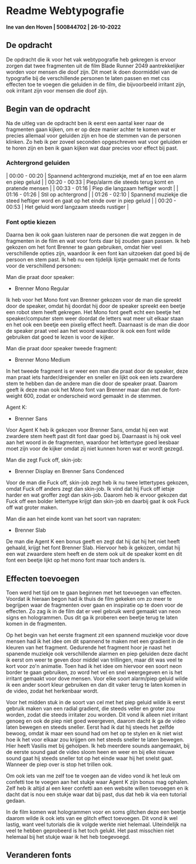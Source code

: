 # Readme Webtypografie

**Ine van den Hoven | 500844702 | 26-10-2022**

## De opdracht

De opdracht die ik voor het vak webtypografie heb gekregen is ervoor zorgen dat twee fragmenten uit de film Blade Runner 2049 aantrekkelijker worden voor mensen die doof zijn. Dit moet ik doen doormiddel van de typografie bij de verschillende personen te laten passen en met css effecten toe te voegen die geluiden in de film, die bijvoorbeeld irritant zijn, ook irritant zijn voor mensen die doof zijn.

## Begin van de opdracht

Na de uitleg van de opdracht ben ik eerst een aantal keer naar de fragmenten gaan kijken, om er op deze manier achter te komen wat er precies allemaal voor geluiden zijn en hoe de stemmen van de personen klinken. Zo heb ik per zoveel seconden opgeschreven wat voor geluiden er te horen zijn en ben ik gaan kijken wat daar precies voor effect bij past.

### Achtergrond geluiden

| 00:00 - 00:20 | Spannend achtergrond muziekje, met af en toe een alarm en piep geluid |
| 00:20 - 00:33 | Piep/alarm die steeds terug komt en pratende mensen |
| 00:33 - 01:16 | Piep die langzaam heftiger wordt |
| 01:16 - 01:26 | Stil op achtergrond |
| 01:26 - 02:10 | Spannend muziekje die steed heftiger word en gaat op het einde over in piep geluid |
| 00:20 - 00:53 | Het geluid word langzaam steeds rustiger |

### Font optie kiezen

Daarna ben ik ook gaan luisteren naar de personen die wat zeggen in de fragmenten in de film en wat voor fonts daar bij zouden gaan passen. Ik heb gekozen om het font Brenner te gaan gebruiken, omdat hier veel verschillende opties zijn, waardoor ik een font kan uitzoeken dat goed bij de persoon en stem past. Ik heb nu een tijdelijk lijstje gemaakt met de fonts voor de verschillend personen:

Man die praat door speaker:

- Brenner Mono Regular

Ik heb voor het Mono font van Brenner gekozen voor de man die spreekt door de speaker, omdat hij doordat hij door de speaker spreekt een beetje een robot stem heeft gekregen. Het Mono font geeft echt een beetje het speaker/computer stem weer doordat de letters wat meer uit elkaar staan en het ook een beetje een pixelig effect heeft. Daarnaast is de man die door de speaker praat veel aan het woord waardoor ik ook een font wilde gebruiken dat goed te lezen is voor de kijker.

Man die praat door speaker tweede fragment:

- Brenner Mono Medium

In het tweede fragment is er weer een man die praat door de speaker, deze man praat iets harder/dreigender en sneller en lijkt ook een iets zwardere stem te hebben dan de andere man die door de speaker praat. Daarom geeft ik deze man ook het Mono font van Brenner maar dan met de font-weight 600, zodat er onderscheid word gemaakt in de stemmen.

Agent K:

- Brenner Sans

Voor Agent K heb ik gekozen voor Brenner Sans, omdat hij een wat zwardere stem heeft past dit font daar goed bij. Daarnaast is hij ook veel aan het woord in de fragmenten, waardoor het lettertype goed leesbaar moet zijn voor de kijker omdat zij niet kunnen horen wat er wordt gezegd.

Man die zegt Fuck off, skin-job:

- Brenner Display en Brenner Sans Condenced

Voor de man die Fuck off, skin-job zegt heb ik nu twee lettertypes gekozen, omdat Fuck off anders zegt dan skin-job. Ik vind dat hij Fuck off ietsje harder en wat groffer zegt dan skin-job. Daarom heb ik ervoor gekozen dat Fuck off een bolder lettertype krijgt dan skin-job en daarbij gaat ik ook Fuck off wat groter maken.

Man die aan het einde komt van het soort van napraten:

- Brenner Slab

De man die Agent K een bonus geeft en zegt dat hij dat hij het niet heeft gehaald, krijgt het font Brenner Slab. Hiervoor heb ik gekozen, omdat hij een wat zwaardere stem heeft en de stem ook uit de speaker komt en dit font een beetje lijkt op het mono font maar toch anders is.

## Effecten toevoegen

Toen werd het tijd om te gaan beginnen met het toevoegen van effecten. Voordat ik hieraan begon had ik thuis de film gekeken om zo meer te begrijpen waar de fragmenten over gaan en inspiratie op te doen voor de effecten. Zo zag ik in de film dat er veel gebruik werd gemaakt van neon signs en hologrammen. Dus dit ga ik proberen een beetje terug te laten komen in de fragmenten.

Op het begin van het eerste fragment zit een spannend muziekje voor dove mensen had ik het idee om dit spannend te maken met een gradient in de kleuren van het fragment. Gedurende het fragment hoor je naast het spanende muziekje ook verschillende alarmen en piep geluiden deze dacht ik eerst om weer te geven door middel van trillingen, maar dit was veel te kort voor zo'n animatie. Toen had ik het idee om hiervoor een soort neon border te gaan gebruiken, zo word het vel en snel weergegeven en is het irritant gemaakt voor dove mensen. Voor elke soort alarm/piep geluid wilde ik een ander soort kleur gebruiken en dan dit vaker terug te laten komen in de video, zodat het herkenbaar wordt.

Voor het midden stuk in de soort van cel met het piep geluid wilde ik eerst gebruik maken van een radial gradient, die steeds veller en groter zou worden, zodat die steeds irritater zou worden. Dit vond ik alleen niet irritant genoeg en ook de piep niet goed weergeven, daarom dacht ik ga de video laten bewegen en steeds sneller. Eerst had ik dat hij steeds het zelfde bewoog, omdat ik maar een sound had om het op te stylen en ik niet wist hoe ik het voor elkaar zou krijgen om het steeds sneller te laten bewegen. Hier heeft Vasilis met bij geholpen. Ik heb meerdere sounds aangemaakt, bij de eerste sound gaat de video sloom heen en weer en bij elke nieuwe sound gaat hij steeds sneller tot op het einde waar hij het snelst gaat. Wanneer de piep over is stop het trillen ook.

Om ook iets van me zelf toe te voegen aan de video vond ik het leuk om confetti toe te voegen aan het stukje waar Agent K zijn bonus mag ophalen. Zelf heb ik altijd al een keer confetti aan een website willen toevoegen en ik dacht dat is nou een stukje waar dat bij past, dus dat heb ik via een tutorial gedaan.

In de film komen wat hologrammen voor en soms glitchen deze een beetje daarom wilde ik ook iets van ee glitch effect toevoegen. Dit vond ik wel lastig, want veel tutorials die ik volgde werkte niet helemaal. Uiteindelijk na veel te hebben geprobeerd is het toch gelukt. Het past misschien niet helemaal bij het stukje waar ik het heb toegevoegd.

## Veranderen fonts
